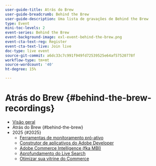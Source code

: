 ```yaml
---
user-guide-title: Atrás do Brew
user-guide-breadcrumb: Behind the Brew
user-guide-description: Uma lista de gravações de Behind the Brew
type: Event
mini-toc-levels: 2
event-series: Behind the Brew
event-background-image: exl-event-behind-the-brew.png
event-cta-text-reg: Register
event-cta-text-live: Join live
doc-type: live event
source-git-commit: a6dc33c7c991f949fd72539525e64af57520778f
workflow-type: tm+mt
source-wordcount: '40'
ht-degree: 15%

---
```



# Atrás do Brew {#behind-the-brew-recordings}

+ [Visão geral](overview.md)
+ Atrás do Brew {#behind-the-brew}
+ 2025 {#2025}
   + [Ferramentas de monitoramento pró-ativo](2025/proactive-monitoring-tools.md)
   + [Construtor de aplicativos do Adobe Developer](2025/app-builder.md)
   + [Adobe Commerce Intelligence (fka MBI)](2025/commerce-intelligence.md)
   + [Aprofundamento do Live Search](2025/deep-dive-live-search.md)
   + [Otimizar sua vitrine do Commerce](2025/commerce-storefront.md)

